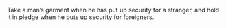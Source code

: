 Take a man’s garment when he has put up security for a stranger, and hold it in pledge when he puts up security for foreigners.
